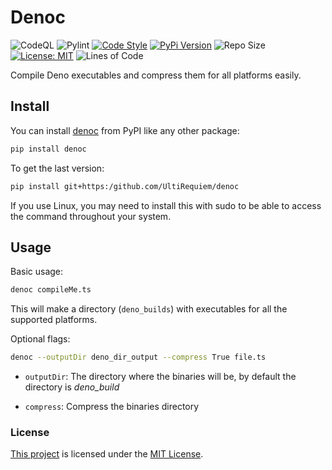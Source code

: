 # Denoc

![CodeQL](https://github.com/UltiRequiem/denoc/workflows/CodeQL/badge.svg)
![Pylint](https://github.com/UltiRequiem/denoc/workflows/Pylint/badge.svg)
[![Code Style](https://img.shields.io/badge/Code%20Style-Black-000000.svg)](https://github.com/psf/black)
[![PyPi Version](https://img.shields.io/pypi/v/denoc)](https://pypi.org/project/denoc)
![Repo Size](https://img.shields.io/github/repo-size/ultirequiem/denoc?style=flat-square&label=Repo)
[![License: MIT](https://img.shields.io/badge/License-MIT-blue.svg)](https://opensource.org/licenses/MIT)
![Lines of Code](https://img.shields.io/tokei/lines/github.com/UltiRequiem/denoc?color=blue&label=Total%20Lines)

Compile Deno executables and compress them for all platforms easily.

## Install

You can install [denoc](https://pypi.org/project/denoc) from PyPI like any other package:

```bash
pip install denoc
```

To get the last version:

```bash
pip install git+https:/github.com/UltiRequiem/denoc
```

If you use Linux, you may need to install this with sudo to be able to access the command throughout your system.

## Usage

Basic usage:

```bash
denoc compileMe.ts
```

This will make a directory (`deno_builds`) with executables for all the supported platforms.

Optional flags:

```bash
denoc --outputDir deno_dir_output --compress True file.ts
```

- `outputDir`: The directory where the binaries will be, by default the directory is *deno_build*

- `compress`: Compress the binaries directory

### License

[This project](https://pypi.org/project/denoc) is licensed under the [MIT License](./LICENSE.md).
